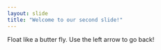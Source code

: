 ```yaml
---
layout: slide
title: "Welcome to our second slide!"
---
```

Float like a butter fly.
Use the left arrow to go back!
